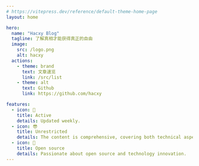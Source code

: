 ```yaml
---
# https://vitepress.dev/reference/default-theme-home-page
layout: home

hero:
  name: "Hacxy Blog"
  tagline: 了解真相才能获得真正的自由
  image:
    src: /logo.png
    alt: hacxy
  actions:
    - theme: brand
      text: 文章速览
      link: /src/list
    - theme: alt
      text: Github
      link: https://github.com/hacxy

features:
  - icon: 🥳️
    title: Active
    details: Updated weekly.
  - icon: 😎
    title: Unrestricted
    details: The content is comprehensive, covering both technical aspects and real-life experiences.
  - icon: 🤩
    title: Open source
    details: Passionate about open source and technology innovation.
---
```

